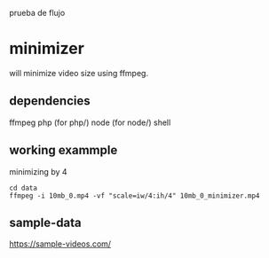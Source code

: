 prueba de flujo
# minimizer

will minimize video size using ffmpeg.

## dependencies

ffmpeg
php (for php/)
node (for node/)
shell

## working exammple

minimizing by 4

```
cd data
ffmpeg -i 10mb_0.mp4 -vf "scale=iw/4:ih/4" 10mb_0_minimizer.mp4
```

## sample-data

https://sample-videos.com/

